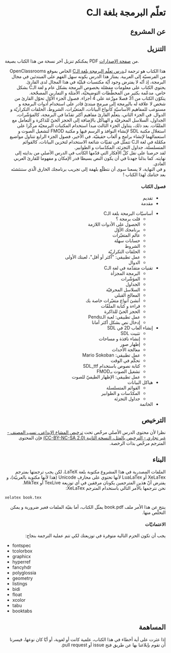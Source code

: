 # <div dir='rtl'>تعلّم البرمجة بلغة الـC</div>

## <div dir='rtl'>عن المشروع</div>

## <div dir='rtl'>التنزيل</div>

يمكنكم تنزيل آخر نسخة من هذا الكتاب بصيغة PDF من [صفحة الإصدارات](https://github.com/Hamza5/Learn-to-program-with-C_AR/releases/latest).

<div dir='rtl'>
<div>
هذا الكتاب هو ترجمة لـ<a href='https://openclassrooms.com/courses/apprenez-a-programmer-en-c'>درس تعلّم البرمجة بلغة الـC</a>
الخاص بموقع OpenClassrooms من الفرنسيّة إلى العربية. يمتاز هذا الدرس بكونه سهل الفهم على المبتدئين في مجال البرمجة، إذ أنّه لا يفترض وجود أيّة مكتسبات قبليّة في هذا المجال لدى القارئ.
</div>

<div>
يحتوي الكتاب على معلومات مفصّلة بخصوص البرمجة بشكل عام و لغة الـC بشكل خاص، مدعّمة بكثير من المخطّطات التوضيحيّة، الأمثلة و التمارين المصحّحة.
</div>

<div>
يتكوّن الكتاب من 31 فصلا موزّعة على 4 أجزاء. فصول الجزء الأوّل تحوّل القارئ من شخص لا علاقة له بالبرمجة إلى مبرمج مبتدئ قادر على استخدام أدوات البرمجة و مستوعب للمفاهيم الأساسيّة كأنواع البيانات، المتغيّرات، الشروط، الحلقات التكراريّة و الدوال. في الجزء الثاني، يتعلّم القارئ مفاهيم أكثر تقدّما في البرمجة، كالمؤشّرات، الجداول، السلاسل المحرفيّة و الهياكل بالإضافة إلى الحجز الحيّ للذاكرة و التعامل مع الملفّات. بعد ذلك، يتناول الجزء الثالث مبدأ استخدام المكتبات البرمجيّة مركّزا على استغلال مكتبة SDL لإنشاء النوافذ و الرسم فيها و مكتبة FMOD لتشغيل الصوت و استعمالهما لإنشاء برامج و ألعاب حقيقيّة. في الأخير، فصول الجزء الرابع تتناول مواضيع مكمّلة في لغة الـC تتمثّل في تقنيّات شائعة الاستخدام لتخزين البيانات، كالقوائم المتسلسلة، جداول التجزئة، المكدّسات و الطوابير.
</div>

<div>
لقد حرصنا على نقل كلّ الأفكار التي قدّمها الكاتب في الدرس الأصلي من بدايته إلى نهايته. كما بذلنا جهدنا في أن يكون النص بسيطا قدر الإمكان و مفهوما للقارئ العربي العادي. 
</div>

<div>
و في النهاية، لا يسعنا سوى أن نتطلّع بلهفة إلى تجريب برنامجك الخارق الّذي ستنئشئه بعد ختامك لهذا الكتاب !
</div>
</div>

#### <div dir='rtl'>فصول الكتاب</div>

<div dir='rtl'>
<ul >
<li>تقديم</li>
<li>مقدمة</li>
</ul>
<ul>
<li>أساسيّات البرمحة بلغة الـC
<ul>
<li>قلت برمجة ؟</li>
<li>الحصول على الأدوات اللازمة</li>
<li>برنامجك الأوّل</li>
<li>عالم المتغيّرات</li>
<li>حسابات سهلة</li>
<li>الشروط</li>
<li>الحلقات التكراريّة</li>
<li>عمل تطبيقي: "أكثر أو أقل"، لعبتك الأولى</li>
<li>الدوال</li>
</ul>
</li>
<li>تقنيات متقدّمة في لغة الـC
<ul>
<li>البرمجة المجزأة</li>
<li>المؤشّرات</li>
<li>الجداول</li>
<li>السلاسل المحرفيّة</li>
<li>المعالج القبلي</li>
<li>أنشئ أنواع متغيّرات خاصة بك</li>
<li>قراءة و كتابة الملفّات</li>
<li>الحجز الحيّ للذاكرة</li>
<li>عمل تطبيقي: لعبة الـPendu</li>
<li>إدخال نص بشكل أكثر أمانا</li>
</ul>
</li>
<li>إنشاء ألعاب 2D في SDL
<ul>
<li>تثبيت SDL</li>
<li>إنشاء نافذة و مساحات</li>
<li>إظهار صور</li>
<li>معالجة الأحداث</li>
<li>عمل تطبيقي: Mario Sokoban</li>
<li>تحكّم في الوقت</li>
<li>كتابة نصوص باستخدام SDL_ttf</li>
<li>تشغيل الصوت بـFMOD</li>
<li>عمل تطبيقي: الإظهار الطيفيّ للصوت</li>
</ul>
</li>
<li>هياكل البيانات
<ul>
<li>القوائم المتسلسلة</li>
<li>المكدّسات و الطوابير</li>
<li>جداول التجزئة</li>
</ul>
</li>
<li>الخاتمة</li>
</ul>

</div>

## <div dir='rtl'>الترخيص</div>

<div dir='rtl'>
نظرا لأن محتوى الدرس الأصلي مرخّص تحت
<a href='https://creativecommons.org/licenses/by-nc-sa/2.0/'>ترخيص المشاع الإبداعي، نسب المصنف - غير تجاري - الترخيص بالمثل، النسخة الثانية (CC-BY-NC-SA 2.0)</a>
فإن المحتوى المترجم مرخّص بذات الرخصة.
</div>

## <div dir='rtl'>البناء</div>

<div dir='rtl'>
الملفات المصدرية في هذا المشروع مكتوبة بلغة LaTeX، لكن يجب ترجمتها بمترجم XeLaTex أو LuaLaTex لأنها تحتوي على محارف Unicode (هذا لأنها مكتوبة بالعربيّة)، و يفترض أنّ هذين المترجمين يكونان مرفقين في أي توزيعة TexLive أو MikTex.
<br>
نحن نترجمها بالأمر التالي باستخدام المترجم XeLaTex:
</div>

    xelatex book.tex

<div dir='rtl'>
ينتج عن هذا الأمر ملف book.pdf يمثّل الكتاب، أما بقيّة الملفات فغير ضرورية و يمكن التخلّص منها.
</div>

#### <div dir='rtl'>الاعتماديّات</div>

<div dir='rtl'>يجب أن تكون الحزم التالية متوفرة في توزيعتك لكي تتم عملية الترجمة بنجاح:</div>

* fontspec
* tcolorbox
* graphicx
* hyperref
* fancyhdr
* polyglossia
* geometry
* listings
* bidi
* float
* xcolor
* tabu
* booktabs

## <div dir='rtl'>المساهمة</div>

<div dir='rtl'>
إذا عثرت على أية أخطاء في هذا الكتاب، علمية كانت أو لغوية، أو أيّا كان نوعها، فيسرنا أن تقوم بإبلاغنا بها عن طريق فتح issue أو pull request.
</div>
